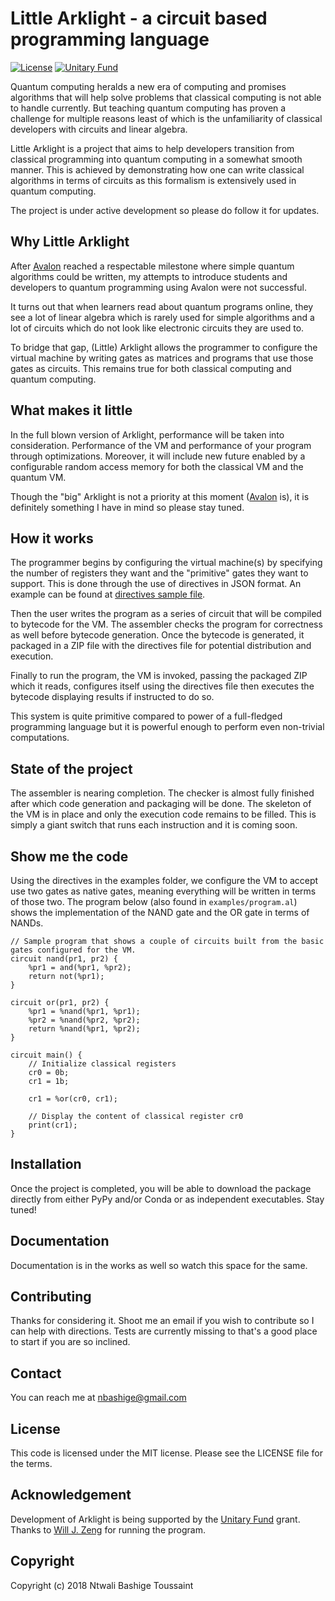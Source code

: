 # Little Arklight - a circuit based programming language

[![License](https://img.shields.io/badge/LICENSE-MIT-blue.svg?style=for-the-badge)](https://opensource.org/licenses/MIT)
[![Unitary Fund](https://img.shields.io/badge/Supported%20by-Unitary%20Fund-brightgreen.svg?style=for-the-badge)](http://unitary.fund)

Quantum computing heralds a new era of computing and promises algorithms that will help solve problems that classical computing is not able to handle currently.
But teaching quantum computing has proven a challenge for multiple reasons least of which is the unfamiliarity of classical developers with circuits and linear algebra.

Little Arklight is a project that aims to help developers transition from classical programming into quantum computing in a somewhat smooth manner.
This is achieved by demonstrating how one can write classical algorithms in terms of circuits as this formalism is extensively used in quantum computing.

The project is under active development so please do follow it for updates.

## Why Little Arklight

After [Avalon](https://github.com/avalon-lang) reached a respectable milestone where simple quantum algorithms could be written,
my attempts to introduce students and developers to quantum programming using Avalon were not successful.

It turns out that when learners read about quantum programs online, they see a lot of linear algebra which is rarely used
for simple algorithms and a lot of circuits which do not look like electronic circuits they are used to.

To bridge that gap, (Little) Arklight allows the programmer to configure the virtual machine by writing gates as matrices
and programs that use those gates as circuits. This remains true for both classical computing and quantum computing.

## What makes it little

In the full blown version of Arklight, performance will be taken into consideration. Performance of the VM and performance of your program through optimizations.
Moreover, it will include new future enabled by a configurable random access memory for both the classical VM and the quantum VM.

Though the "big" Arklight is not a priority at this moment ([Avalon](https//github.com/avalon-lang) is), it is definitely something I have in mind so please stay tuned.

## How it works

The programmer begins by configuring the virtual machine(s) by specifying the number of registers they want and the "primitive" gates they want to support.
This is done through the use of directives in JSON format. An example can be found at [directives sample file](examples/directives.json).

Then the user writes the program as a series of circuit that will be compiled to bytecode for the VM. The assembler checks the program for correctness as well before bytecode generation.
Once the bytecode is generated, it packaged in a ZIP file with the directives file for potential distribution and execution.

Finally to run the program, the VM is invoked, passing the packaged ZIP which it reads, configures itself using the directives file then executes the bytecode displaying results if instructed to do so.

This system is quite primitive compared to power of a full-fledged programming language but it is powerful enough to perform even non-trivial computations.

## State of the project

The assembler is nearing completion. The checker is almost fully finished after which code generation and packaging will be done.
The skeleton of the VM is in place and only the execution code remains to be filled. This is simply a giant switch that runs each instruction and it is coming soon.

## Show me the code

Using the directives in the examples folder, we configure the VM to accept use two gates as native gates, meaning everything will be written in terms of those two.
The program below (also found in ``examples/program.al``) shows the implementation of the NAND gate and the OR gate in terms of NANDs.

```
// Sample program that shows a couple of circuits built from the basic gates configured for the VM.
circuit nand(pr1, pr2) {
    %pr1 = and(%pr1, %pr2);
    return not(%pr1);
}

circuit or(pr1, pr2) {
    %pr1 = %nand(%pr1, %pr1);
    %pr2 = %nand(%pr2, %pr2);
    return %nand(%pr1, %pr2);
}

circuit main() {
    // Initialize classical registers
    cr0 = 0b;
    cr1 = 1b;

    cr1 = %or(cr0, cr1);

    // Display the content of classical register cr0
    print(cr1);
}

```

## Installation

Once the project is completed, you will be able to download the package directly from either PyPy and/or Conda or as independent executables. Stay tuned!

## Documentation

Documentation is in the works as well so watch this space for the same.

## Contributing

Thanks for considering it. Shoot me an email if you wish to contribute so I can help with directions.
Tests are currently missing to that's a good place to start if you are so inclined.

## Contact

You can reach me at <a href="mailto:nbashige@gmail.com">nbashige@gmail.com</a>

## License

This code is licensed under the MIT license. Please see the LICENSE file for the terms.

## Acknowledgement

Development of Arklight is being supported by the [Unitary Fund](https://unitary.fund) grant.
Thanks to [Will J. Zeng](willzeng.com) for running the program.

## Copyright

Copyright (c) 2018 Ntwali Bashige Toussaint

